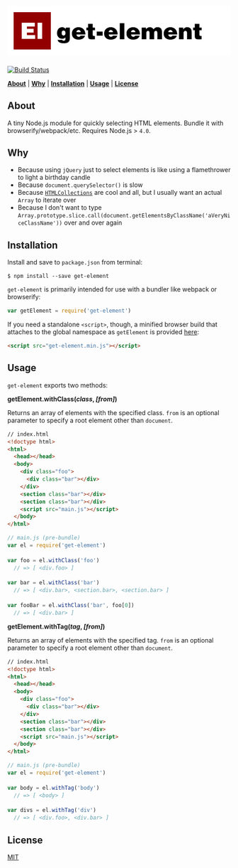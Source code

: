[![get-element logo](https://raw.githubusercontent.com/codekirei/get-element/master/logo.png)](https://github.com/codekirei/get-element)
---
[![Build Status](https://travis-ci.org/codekirei/get-element.svg?branch=master)](https://travis-ci.org/codekirei/get-element)
<!--coveralls-->

<b>[About](#about)</b> |
<b>[Why](#why)</b> |
<b>[Installation](#installation)</b> |
<b>[Usage](#usage)</b> |
<b>[License](#license)</b>

## About

A tiny Node.js module for quickly selecting HTML elements.
Bundle it with browserify/webpack/etc.
Requires Node.js > `4.0`.

## Why

- Because using `jQuery` just to select elements is like using a flamethrower to light a birthday candle
- Because `document.querySelector()` is slow
- Because [`HTMLCollections`](https://developer.mozilla.org/en-US/docs/Web/API/HTMLCollection) are cool and all, but I usually want an actual `Array` to iterate over
- Because I don't want to type `Array.prototype.slice.call(document.getElementsByClassName('aVeryNiceClassName'))` over and over again

## Installation

Install and save to `package.json` from terminal:
```
$ npm install --save get-element
```

`get-element` is primarily intended for use with a bundler like webpack or browserify: 
```js
var getElement = require('get-element')
```

If you need a standalone `<script>`, though, a minified browser build that attaches to the global namespace as `getElement` is provided [here](https://github.com/codekirei/get-element/tree/master/browser/dist):
```html
<script src="get-element.min.js"></script>
```

## Usage

`get-element` exports two methods:

**getElement.withClass(*class*, *[from]*)**

Returns an array of elements with the specified class.
`from` is an optional parameter to specify a root element other than `document`.

```html
// index.html
<!doctype html>
<html>
  <head></head>
  <body>
    <div class="foo">
      <div class="bar"></div>
    </div>
    <section class="bar"></div>
    <section class="bar"></div>
    <script src="main.js"></script>
  </body>
</html>
```
```js
// main.js (pre-bundle)
var el = require('get-element')

var foo = el.withClass('foo')
  // => [ <div.foo> ]

var bar = el.withClass('bar')
  // => [ <div.bar>, <section.bar>, <section.bar> ]

var fooBar = el.withClass('bar', foo[0])
  // => [ <div.bar> ]

```

**getElement.withTag(*tag*, *[from]*)**

Returns an array of elements with the specified tag.
`from` is an optional parameter to specify a root element other than `document`.

```html
// index.html
<!doctype html>
<html>
  <head></head>
  <body>
    <div class="foo">
      <div class="bar"></div>
    </div>
    <section class="bar"></div>
    <section class="bar"></div>
    <script src="main.js"></script>
  </body>
</html>
```
```js
// main.js (pre-bundle)
var el = require('get-element')

var body = el.withTag('body')
  // => [ <body> ]

var divs = el.withTag('div')
  // => [ <div.foo>, <div.bar> ]
```

## License

[MIT](https://github.com/codekirei/get-element/blob/master/license)
